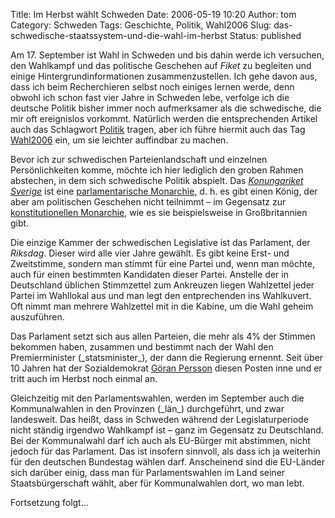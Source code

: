 Title: Im Herbst wählt Schweden
Date: 2006-05-19 10:20
Author: tom
Category: Schweden
Tags: Geschichte, Politik, Wahl2006
Slug: das-schwedische-staatssystem-und-die-wahl-im-herbst
Status: published

Am 17. September ist Wahl in Schweden und bis dahin werde ich versuchen,
den Wahlkampf und das politische Geschehen auf *Fiket* zu begleiten und
einige Hintergrundinformationen zusammenzustellen. Ich gehe davon aus,
dass ich beim Recherchieren selbst noch einiges lernen werde, denn
obwohl ich schon fast vier Jahre in Schweden lebe, verfolge ich die
deutsche Politik bisher immer noch aufmerksamer als die schwedische, die
mir oft ereignislos vorkommt. Natürlich werden die entsprechenden
Artikel auch das Schlagwort [Politik](http://www.fiket.de/tag/politik)
tragen, aber ich führe hiermit auch das Tag
[Wahl2006](http://www.fiket.de/tag/wahl2006) ein, um sie leichter
auffindbar zu machen.

Bevor ich zur schwedischen Parteienlandschaft und einzelnen
Persönlichkeiten komme, möchte ich hier lediglich den groben Rahmen
abstechen, in dem sich schwedische Politik abspielt. Das [*Konungariket
Sverige*](http://www.fiket.de/2006/04/04/wort-des-tages-konungariket-sverige/)
ist eine [parlamentarische
Monarchie](http://de.wikipedia.org/wiki/Parlamentarische_Monarchie#Parlamentarische_Monarchie),
d. h. es gibt einen König, der aber am politischen Geschehen nicht
teilnimmt – im Gegensatz zur [konstitutionellen
Monarchie](http://de.wikipedia.org/wiki/Konstitutionelle_Monarchie), wie
es sie beispielsweise in Großbritannien gibt.

Die einzige Kammer der schwedischen Legislative ist das Parlament, der
*Riksdag*. Dieser wird alle vier Jahre gewählt. Es gibt keine Erst- und
Zweitstimme, sondern man stimmt für eine Partei und, wenn man möchte,
auch für einen bestimmten Kandidaten dieser Partei. Anstelle der in
Deutschland üblichen Stimmzettel zum Ankreuzen liegen Wahlzettel jeder
Partei im Wahllokal aus und man legt den entprechenden ins Wahlkuvert.
Oft nimmt man mehrere Wahlzettel mit in die Kabine, um die Wahl geheim
auszuführen.

Das Parlament setzt sich aus allen Parteien, die mehr als 4% der Stimmen
bekommen haben, zusammen und bestimmt nach der Wahl den Premierminister
(\_statsminister\_), der dann die Regierung ernennt. Seit über 10 Jahren
hat der Sozialdemokrat [Göran
Persson](http://de.wikipedia.org/wiki/G%C3%B6ran_Persson) diesen Posten
inne und er tritt auch im Herbst noch einmal an.

Gleichzeitig mit den Parlamentswahlen, werden im September auch die
Kommunalwahlen in den Provinzen (\_län\_) durchgeführt, und zwar
landesweit. Das heißt, dass in Schweden während der Legislaturperiode
nicht ständig irgendwo Wahlkampf ist – ganz im Gegensatz zu Deutschland.
Bei der Kommunalwahl darf ich auch als EU-Bürger mit abstimmen, nicht
jedoch für das Parlament. Das ist insofern sinnvoll, als dass ich ja
weiterhin für den deutschen Bundestag wählen darf. Anscheinend sind die
EU-Länder sich darüber einig, dass man für Parlamentswahlen im Land
seiner Staatsbürgerschaft wählt, aber für Kommunalwahlen dort, wo man
lebt.

Fortsetzung folgt…


